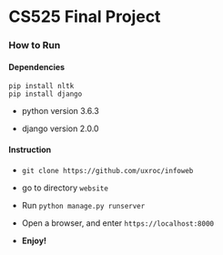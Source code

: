 # CS525 Final Project 

### How to Run
#### Dependencies
    pip install nltk
    pip install django

- python version 3.6.3

- django version 2.0.0

#### Instruction
- `git clone https://github.com/uxroc/infoweb`

- go to directory  `website`

- Run `python manage.py runserver`

- Open a browser, and enter `https://localhost:8000`

- **Enjoy!**
